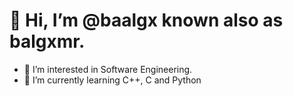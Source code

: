 # 👋 Hi, I’m @baalgx known also as balgxmr.
- 👀 I’m interested in Software Engineering.
- 🌱 I’m currently learning C++, C and Python



<!---
baalgx/baalgx is a ✨ special ✨ repository because its `README.md` (this file) appears on your GitHub profile.
You can click the Preview link to take a look at your changes.
--->
